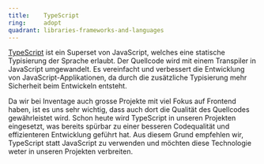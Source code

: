 ```yaml
---
title:    TypeScript  
ring:     adopt  
quadrant: libraries-frameworks-and-languages
---
```


[TypeScript][typescript] ist ein Superset von JavaScript, welches eine statische Typisierung der Sprache erlaubt. Der Quellcode wird mit einem Transpiler in JavaScript umgewandelt. Es vereinfacht und verbessert die Entwicklung von JavaScript-Applikationen, da durch die zusätzliche Typisierung mehr Sicherheit beim Entwickeln entsteht.

Da wir bei Inventage auch grosse Projekte mit viel Fokus auf Frontend haben, ist es uns sehr wichtig, dass auch dort die Qualität des Quellcodes gewährleistet wird. Schon heute wird TypeScript in unseren Projekten eingesetzt, was bereits spürbar zu einer besseren Codequalität und effizienteren Entwicklung geführt hat. Aus diesem Grund empfehlen wir, TypeScript statt JavaScript zu verwenden und möchten diese Technologie weter in unseren Projekten verbreiten.

[typescript]: https://www.typescriptlang.org/

